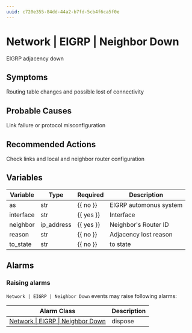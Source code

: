 ```yaml
---
uuid: c720e355-84dd-44a2-b7fd-5cb4f6ca5f0e
---
```

# Network | EIGRP | Neighbor Down

EIGRP adjacency down

## Symptoms

Routing table changes and possible lost of connectivity

## Probable Causes

Link failure or protocol misconfiguration

## Recommended Actions

Check links and local and neighbor router configuration

## Variables

| Variable  | Type       | Required  | Description            |
| --------- | ---------- | --------- | ---------------------- |
| as        | str        | {{ no }}  | EIGRP automonus system |
| interface | str        | {{ yes }} | Interface              |
| neighbor  | ip_address | {{ yes }} | Neighbor's Router ID   |
| reason    | str        | {{ no }}  | Adjacency lost reason  |
| to_state  | str        | {{ no }}  | to state               |

## Alarms

### Raising alarms

`Network | EIGRP | Neighbor Down` events may raise following alarms:

| Alarm Class                                                                                          | Description |
| ---------------------------------------------------------------------------------------------------- | ----------- |
| [Network \| EIGRP \| Neighbor Down](../../../alarm-classes-reference/network/eigrp/neighbor-down.md) | dispose     |

